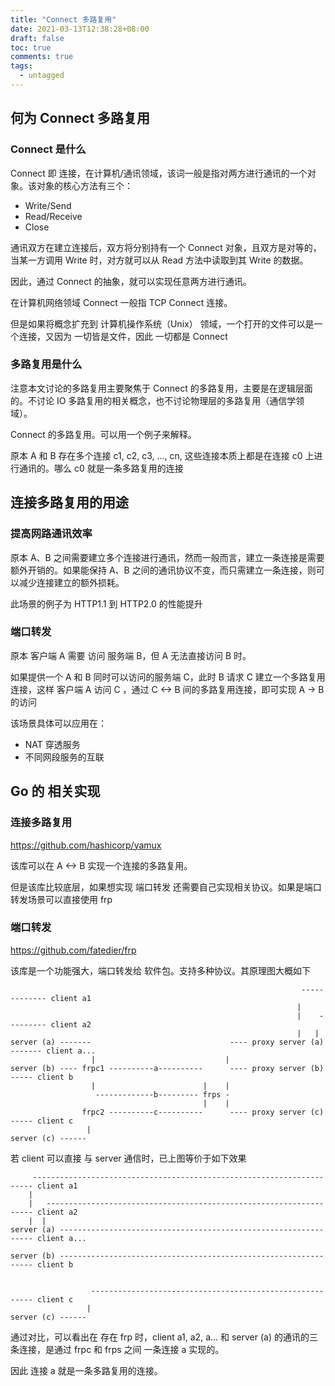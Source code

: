 ```yaml
---
title: "Connect 多路复用"
date: 2021-03-13T12:38:28+08:00
draft: false
toc: true
comments: true
tags:
  - untagged
---
```


## 何为 Connect 多路复用

### Connect 是什么

Connect 即 连接，在计算机/通讯领域，该词一般是指对两方进行通讯的一个对象。该对象的核心方法有三个：

* Write/Send
* Read/Receive
* Close

通讯双方在建立连接后，双方将分别持有一个 Connect 对象，且双方是对等的，当某一方调用 Write 时，对方就可以从 Read 方法中读取到其 Write 的数据。

因此，通过 Connect 的抽象，就可以实现任意两方进行通讯。

在计算机网络领域 Connect 一般指 TCP Connect 连接。

但是如果将概念扩充到 计算机操作系统（Unix） 领域，一个打开的文件可以是一个连接，又因为 一切皆是文件，因此 一切都是 Connect

### 多路复用是什么

注意本文讨论的多路复用主要聚焦于 Connect 的多路复用，主要是在逻辑层面的。不讨论 IO 多路复用的相关概念，也不讨论物理层的多路复用（通信学领域）。

Connect 的多路复用。可以用一个例子来解释。

原本 A 和 B 存在多个连接 c1, c2, c3, ..., cn, 这些连接本质上都是在连接 c0 上进行通讯的。哪么 c0 就是一条多路复用的连接

## 连接多路复用的用途

### 提高网路通讯效率

原本 A、B 之间需要建立多个连接进行通讯，然而一般而言，建立一条连接是需要额外开销的。如果能保持 A、B 之间的通讯协议不变，而只需建立一条连接，则可以减少连接建立的额外损耗。

此场景的例子为 HTTP1.1 到 HTTP2.0 的性能提升

### 端口转发

原本 客户端 A 需要 访问 服务端 B，但 A 无法直接访问 B 时。

如果提供一个 A 和 B 同时可以访问的服务端 C，此时 B 请求 C 建立一个多路复用连接，这样 客户端 A 访问 C ，通过 C <-> B 间的多路复用连接，即可实现 A -> B 的访问

该场景具体可以应用在：

* NAT 穿透服务
* 不同网段服务的互联

## Go 的 相关实现

### 连接多路复用

https://github.com/hashicorp/yamux

该库可以在 A <-> B 实现一个连接的多路复用。

但是该库比较底层，如果想实现 端口转发 还需要自己实现相关协议。如果是端口转发场景可以直接使用 frp

### 端口转发

https://github.com/fatedier/frp

该库是一个功能强大，端口转发给 软件包。支持多种协议。其原理图大概如下

```
                                                                 ------------- client a1
                                                                |
                                                                |    --------- client a2
                                                                |   |
server (a) -------                               ---- proxy server (a) ------- client a...
                  |                             |
server (b) ---- frpc1 ----------a----------      ---- proxy server (b) ----- client b
                  |                        |    |
                   -------------b--------- frps -
                                           |    |
                frpc2 ----------c----------      ---- proxy server (c) ----- client c
                 |
server (c) ------
```

若 client 可以直接 与 server 通信时，已上图等价于如下效果

```
     ---------------------------------------------------------------------- client a1
    |
    |   ------------------------------------------------------------------- client a2
    |  |
server (a) ---------------------------------------------------------------- client a...

server (b) ---------------------------------------------------------------- client b


                  --------------------------------------------------------- client c
                 |
server (c) ------
```

通过对比，可以看出在 存在 frp 时，client a1, a2, a... 和 server (a) 的通讯的三条连接，是通过 frpc 和 frps 之间 一条连接 a 实现的。

因此 连接 a 就是一条多路复用的连接。
